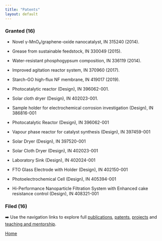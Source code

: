 ```yaml
---             
title: "Patents"
layout: default
---
```


### Granted (16)

- Novel γ-MnO₂/graphene-oxide nanocatalyst, IN 315240 (2014).  
- Grease from sustainable feedstock, IN 330049 (2015).  
- Water-resistant phosphogypsum composition, IN 336119 (2014).  
- Improved agitation reactor system, IN 370960 (2017).  
- Starch-GO high-flux NF membrane, IN 419017 (2019).
  
- Photocatalytic reactor (Design), IN 396062-001.  
- Solar cloth dryer (Design), IN 402023-001.
- Sample holder for electrochemical corrosion investigation (Design), IN 386816-001
- Photocatalytic Reactor (Design), IN 396062-001
- Vapour phase reactor for catalyst synthesis (Design), IN 397459-001
- Solar Dryer (Design), IN 397520-001
- Solar Cloth Dryer (Design), IN 402023-001
- Laboratory Sink (Design), IN 402024-001
- FTO Glass Electrode with Holder (Design), IN 402150-001
- Photoelectrochemical Cell (Design), IN 405394-001
- Hi-Performance Nanoparticle Filtration System with Enhanced cake resistance control (Design), IN 408321-001

### Filed (16)


➡️ Use the navigation links to explore full [publications](./publications.md), [patents](./patents.md), [projects](./projects.md) and [teaching and mentorship](./teaching.md).

[Home](./index.md)

